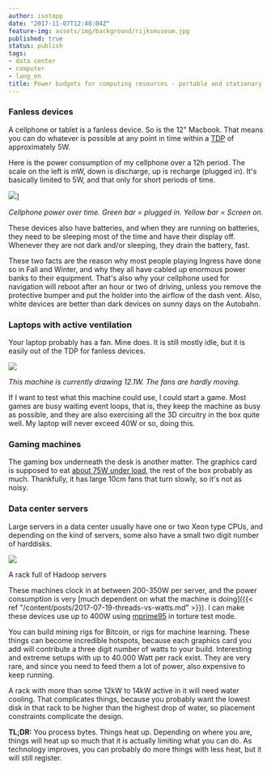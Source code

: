 ```yaml
---
author: isotopp
date: "2017-11-07T12:48:04Z"
feature-img: assets/img/background/rijksmuseum.jpg
published: true
status: publish
tags:
- data center
- computer
- lang_en
title: Power budgets for computing resources - portable and stationary
---
```


### Fanless devices

A cellphone or tablet is a fanless device. So is the 12"
Macbook. That means you can do whatever is possible at any point
in time within a
[TDP](https://en.wikipedia.org/wiki/Thermal_design_power) of
approximately 5W.

Here is the power consumption of my cellphone over a 12h period.
The scale on the left is mW, down is discharge, up is recharge
(plugged in). It's basically limited to 5W, and that only for
short periods of time.

![](/uploads/2017/11/power-budget.jpg)]

*Cellphone power over time. Green bar = plugged in. Yellow bar =
Screen on.*

These devices also have batteries, and when they are running on
batteries, they need to be sleeping most of the time and have
their display off. Whenever they are not dark and/or sleeping,
they drain the battery, fast.

These two facts are the reason why most people playing Ingress
have done so in Fall and Winter, and why they all have cabled up
enormous power banks to their equipment. That's also why your
cellphone used for navigation will reboot after an hour or two
of driving, unless you remove the protective bumper and put the
holder into the airflow of the dash vent. Also, white devices
are better than dark devices on sunny days on the Autobahn.

### Laptops with active ventilation

Your laptop probably has a fan. Mine does. It is still mostly
idle, but it is easily out of the TDP for fanless devices.

![](/uploads/2017/11/Screen-Shot-2017-11-07-at-12.34.50.png) 

*This machine is currently drawing 12.1W. The fans are hardly
moving.*

If I want to test what this machine could use, I could start a
game. Most games are busy waiting event loops, that is, they
keep the machine as busy as possible, and they are also
exercising all the 3D circuitry in the box quite well. My laptop
will never exceed 40W or so, doing this. 


### Gaming machines

The gaming box underneath the desk is another matter. The
graphics card is supposed to eat 
[about 75W under load](http://www.tomshardware.com/reviews/nvidia-geforce-gtx-1070-8gb-pascal-performance,4585-7.html),
the rest of the box probably as much. Thankfully, it has large
10cm fans that turn slowly, so it's not as noisy.

### Data center servers

Large servers in a data center usually have one or two Xeon type
CPUs, and depending on the kind of servers, some also have a
small two digit number of harddisks. 

![](/uploads/2017/11/hadoop.jpg)

A rack full of Hadoop servers

These machines clock in at between 200-350W per server, and the
power consumption is very 
[much dependent on what the machine is doing]({{< ref "/content/posts/2017-07-19-threads-vs-watts.md" >}}).
I can make these devices use up to 400W using
[mprime95](https://www.mersenne.org/download/) in torture test
mode.

You can build mining rigs for Bitcoin, or rigs for machine
learning. These things can become incredible hotspots, because
each graphics card you add will contribute a three digit number
of watts to your build. Interesting and extreme setups with up
to 40.000 Watt per rack exist. They are very rare, and since you
need to feed them a lot of power, also expensive to keep
running.

A rack with more than some 12kW to 14kW active in it will need
water cooling. That complicates things, because you probably
want the lowest disk in that rack to be higher than the highest
drop of water, so placement constraints complicate the design.

**TL;DR:** You process bytes. Things heat up. Depending on where
you are, things will heat up so much that it is actually
limiting what you can do. As technology improves, you can
probably do more things with less heat, but it will still
register.
